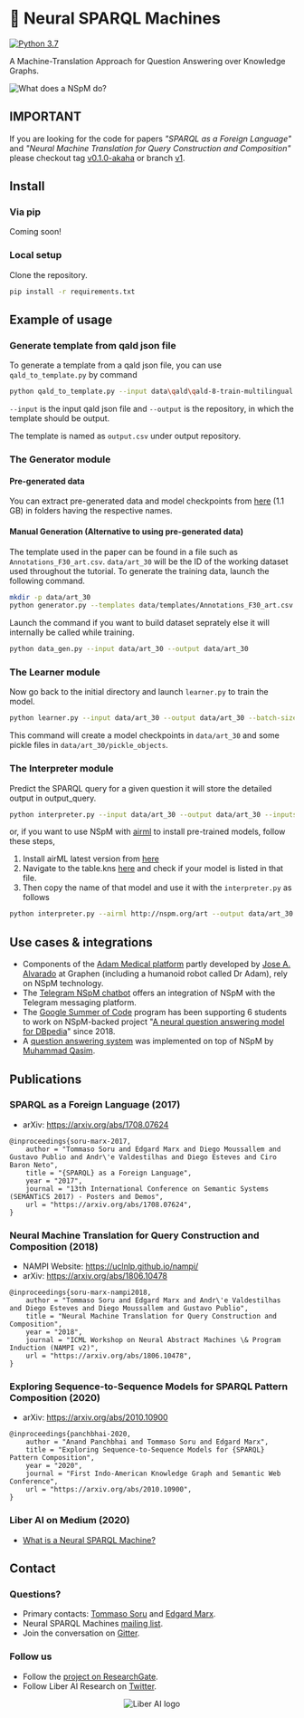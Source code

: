 # 🤖 Neural SPARQL Machines

[![Python 3.7](https://img.shields.io/badge/python-3.7-blue.svg)](https://www.python.org/downloads/release/python-370/)

A Machine-Translation Approach for Question Answering over Knowledge Graphs.

![What does a NSpM do?](http://www.liberai.org/img/NSpM-image.png "What does a NSpM do?")

## IMPORTANT

If you are looking for the code for papers _"SPARQL as a Foreign Language"_ and _"Neural Machine Translation for Query Construction and Composition"_ please checkout tag [v0.1.0-akaha](https://github.com/LiberAI/NSpM/tree/v0.1.0-akaha) or branch [v1](https://github.com/LiberAI/NSpM/tree/v1).

## Install

### Via pip

Coming soon!

### Local setup

Clone the repository.

```bash
pip install -r requirements.txt
```

## Example of usage

### Generate template from qald json file

To generate a template from a qald json file,
you can use `qald_to_template.py` by command

```bash
python qald_to_template.py --input data\qald\qald-8-train-multilingual.json --output data\templates
```

`--input` is the input qald json file and
`--output` is the repository, in which the template should be output.

The template is named as `output.csv` under output repository.


### The Generator module

#### Pre-generated data

You can extract pre-generated data and model checkpoints from [here](https://nspm-models.s3.eu-west-2.amazonaws.com/v2/art_30.zip) (1.1 GB) in folders having the respective names.

#### Manual Generation (Alternative to using pre-generated data)

The template used in the paper can be found in a file such as `Annotations_F30_art.csv`. `data/art_30` will be the ID of the working dataset used throughout the tutorial. To generate the training data, launch the following command.

```bash
mkdir -p data/art_30
python generator.py --templates data/templates/Annotations_F30_art.csv --output data/art_30
```

Launch the command if you want to build dataset seprately else it will internally be called while training.

```bash
python data_gen.py --input data/art_30 --output data/art_30
```

### The Learner module

Now go back to the initial directory and launch `learner.py` to train the model. 

```bash
python learner.py --input data/art_30 --output data/art_30 --batch-size 32 --epochs 40
```

This command will create a model checkpoints in `data/art_30` and some pickle files in `data/art_30/pickle_objects`.

### The Interpreter module

Predict the SPARQL query for a given question it will store the detailed output in output_query.

```bash
python interpreter.py --input data/art_30 --output data/art_30 --inputstr "yuncken freeman has architected in how many cities?"
```
or, if you want to use NSpM with [airml](https://github.com/sahandilshan/airML) to install pre-trained models, follow these steps,
1. Install airML latest version from [here](https://pypi.org/project/airML/)
2. Navigate to the table.kns [here](https://github.com/sahandilshan/KBox/blob/dev/kns/2.0/table.kns) and check if your model is listed in that file.
3. Then copy the name of that model and use it with the `interpreter.py` as follows
```bash
python interpreter.py --airml http://nspm.org/art --output data/art_30 --inputstr "yuncken freeman has architected in how many cities?"
```

## Use cases & integrations

* Components of the [Adam Medical platform](https://www.graphen.ai/products/mi_feature.html) partly developed by [Jose A. Alvarado](https://www.linkedin.com/in/josealvaradoguzman/) at Graphen (including a humanoid robot called Dr Adam), rely on NSpM technology.
* The [Telegram NSpM chatbot](https://github.com/AKSW/NSpM/wiki/NSpM-Telegram-Bot) offers an integration of NSpM with the Telegram messaging platform.
* The [Google Summer of Code](https://summerofcode.withgoogle.com/) program has been supporting 6 students to work on NSpM-backed project "[A neural question answering model for DBpedia](https://github.com/dbpedia/neural-qa)" since 2018.
* A [question answering system](https://github.com/qasim9872/question-answering-system) was implemented on top of NSpM by [Muhammad Qasim](https://github.com/qasim9872).

## Publications

### SPARQL as a Foreign Language (2017)

* arXiv: https://arxiv.org/abs/1708.07624

```
@inproceedings{soru-marx-2017,
    author = "Tommaso Soru and Edgard Marx and Diego Moussallem and Gustavo Publio and Andr\'e Valdestilhas and Diego Esteves and Ciro Baron Neto",
    title = "{SPARQL} as a Foreign Language",
    year = "2017",
    journal = "13th International Conference on Semantic Systems (SEMANTiCS 2017) - Posters and Demos",
    url = "https://arxiv.org/abs/1708.07624",
}
```

### Neural Machine Translation for Query Construction and Composition (2018)

* NAMPI Website: https://uclnlp.github.io/nampi/
* arXiv: https://arxiv.org/abs/1806.10478

```
@inproceedings{soru-marx-nampi2018,
    author = "Tommaso Soru and Edgard Marx and Andr\'e Valdestilhas and Diego Esteves and Diego Moussallem and Gustavo Publio",
    title = "Neural Machine Translation for Query Construction and Composition",
    year = "2018",
    journal = "ICML Workshop on Neural Abstract Machines \& Program Induction (NAMPI v2)",
    url = "https://arxiv.org/abs/1806.10478",
}
```

### Exploring Sequence-to-Sequence Models for SPARQL Pattern Composition (2020)

* arXiv: https://arxiv.org/abs/2010.10900

```
@inproceedings{panchbhai-2020,
    author = "Anand Panchbhai and Tommaso Soru and Edgard Marx",
    title = "Exploring Sequence-to-Sequence Models for {SPARQL} Pattern Composition",
    year = "2020",
    journal = "First Indo-American Knowledge Graph and Semantic Web Conference",
    url = "https://arxiv.org/abs/2010.10900",
}
```

### Liber AI on Medium (2020)

* [What is a Neural SPARQL Machine?](https://medium.com/liber-ai/what-is-a-neural-sparql-machine-c35945a5d278)

## Contact

### Questions?
* Primary contacts: [Tommaso Soru](http://tommaso-soru.it) and [Edgard Marx](http://emarx.org).
* Neural SPARQL Machines [mailing list](https://groups.google.com/forum/#!forum/neural-sparql-machines).
* Join the conversation on [Gitter](https://gitter.im/LiberAI/community).

### Follow us
* Follow the [project on ResearchGate](https://www.researchgate.net/project/Neural-SPARQL-Machines).
* Follow Liber AI Research on [Twitter](https://twitter.com/theLiberAI).

<p align="center"><img tooltip="Liber AI" src="http://www.liberai.org/img/Liber-AI-logo-name-200px.png" alt="Liber AI logo" border="0"></p>
